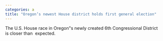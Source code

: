 ```yaml
---
categories: a
title: "Oregon’s newest House district holds first general election"
---
```

The U.S. House race in Oregon"s newly created 6th Congressional District is closer than  expected.
